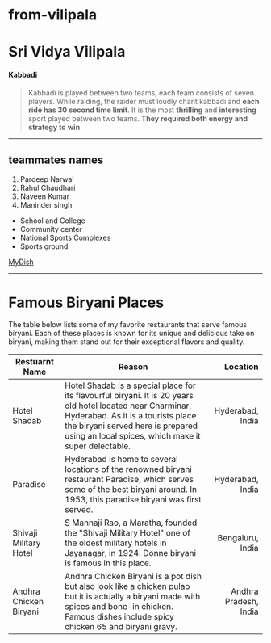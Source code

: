 # from-vilipala
# Sri Vidya Vilipala
#### Kabbadi

> Kabbadi is played between two teams, each team consists of seven players. While raiding, the raider must loudly chant kabbadi and **each ride has 30 second time limit**. It is the most **thrilling** and **interesting** sport played between two teams. **They required both energy and strategy to win**.
-----
## teammates names
1. Pardeep Narwal
2. Rahul Chaudhari
3. Naveen Kumar
4. Maninder singh

* School and College
* Community center
* National Sports Complexes
* Sports ground

[MyDish](MyDish.md)

-----------
# Famous Biryani Places

The table below lists some of my favorite restaurants that serve famous biryani. Each of these places is known for its unique and delicious take on biryani, making them stand out for their exceptional flavors and quality. 


| **Restuarnt Name** | **Reason**  | **Location** |
| --- | --- | ---: |
| Hotel Shadab | Hotel Shadab is a special place for its flavourful biryani. It is 20 years old hotel located near Charminar, Hyderabad. As it is a tourists place the biryani served here is prepared using an local spices, which make it super delectable.  | Hyderabad, India |
| Paradise | Hyderabad is home to several locations of the renowned biryani restaurant Paradise, which serves some of the best biryani around. In 1953, this paradise biryani was first served.  | Hyderabad, India |
| Shivaji Military Hotel | S Mannaji Rao, a Maratha, founded the "Shivaji Military Hotel" one of the oldest military hotels in Jayanagar, in 1924. Donne biryani is famous in this place. | Bengaluru, India | 
| Andhra Chicken Biryani| Andhra Chicken Biryani  is a pot dish but also look like a chicken pulao but it is actually a biryani made with spices and bone-in chicken. Famous dishes include spicy chicken 65 and biryani gravy. | Andhra Pradesh, India |